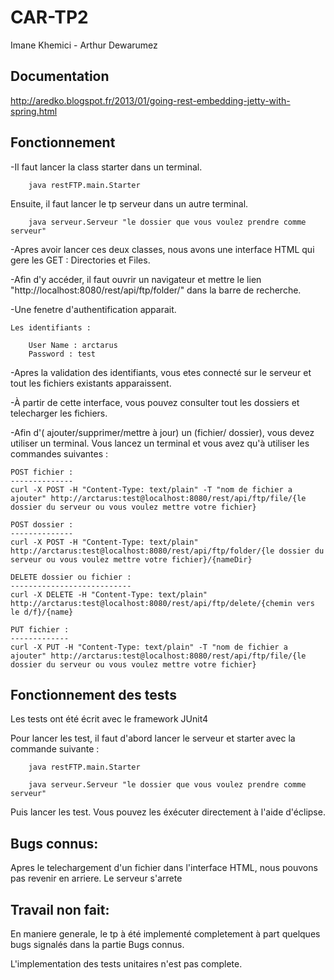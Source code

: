 CAR-TP2
=======
Imane Khemici - Arthur Dewarumez

Documentation
-------------
http://aredko.blogspot.fr/2013/01/going-rest-embedding-jetty-with-spring.html

Fonctionnement
--------------

-Il faut lancer la class starter dans un terminal.
		
		java restFTP.main.Starter

Ensuite, il faut lancer le tp serveur dans un autre terminal.

		java serveur.Serveur "le dossier que vous voulez prendre comme serveur"

-Apres avoir lancer ces deux classes, nous avons une interface HTML qui gere les GET : Directories et Files.

-Afin d'y accéder, il faut ouvrir un navigateur et mettre le lien "http://localhost:8080/rest/api/ftp/folder/" dans la barre de recherche.

-Une fenetre d'authentification apparait.

	Les identifiants :

		User Name : arctarus 
		Password : test
-Apres la validation des identifiants, vous etes connecté sur le serveur et tout les fichiers existants apparaissent.

-À partir de cette interface, vous pouvez consulter tout les dossiers et telecharger les fichiers.

-Afin d'( ajouter/supprimer/mettre à jour) un (fichier/ dossier), vous devez utiliser un terminal.
	Vous lancez un terminal et vous avez qu'à utiliser les commandes suivantes :
	
	POST fichier :
	--------------
	curl -X POST -H "Content-Type: text/plain" -T "nom de fichier a ajouter" http://arctarus:test@localhost:8080/rest/api/ftp/file/{le dossier du serveur ou vous voulez mettre votre fichier}		
	
	POST dossier :
	--------------
	curl -X POST -H "Content-Type: text/plain" http://arctarus:test@localhost:8080/rest/api/ftp/folder/{le dossier du serveur ou vous voulez mettre votre fichier}/{nameDir}
	
	DELETE dossier ou fichier :
	---------------------------
	curl -X DELETE -H "Content-Type: text/plain" http://arctarus:test@localhost:8080/rest/api/ftp/delete/{chemin vers le d/f}/{name}

	PUT fichier :
	-------------
	curl -X PUT -H "Content-Type: text/plain" -T "nom de fichier a ajouter" http://arctarus:test@localhost:8080/rest/api/ftp/file/{le dossier du serveur ou vous voulez mettre votre fichier}



Fonctionnement des tests
------------------------

Les tests ont été écrit avec le framework JUnit4

Pour lancer les test, il faut d'abord lancer le serveur et starter avec la commande suivante :
		
		java restFTP.main.Starter

		java serveur.Serveur "le dossier que vous voulez prendre comme serveur"

Puis lancer les test. Vous pouvez les éxécuter directement à l'aide d'éclipse.

Bugs connus:
------------

Apres le telechargement d'un fichier dans l'interface HTML, nous pouvons pas revenir en arriere. Le serveur s'arrete

Travail non fait:
-----------------

 En maniere generale, le tp à été implementé completement à part quelques bugs signalés dans la partie Bugs connus.

 L'implementation des tests unitaires n'est pas complete.
	
